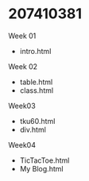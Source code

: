 # 207410381

Week 01
* intro.html

Week 02
* table.html
* class.html

Week03
* tku60.html
* div.html

Week04
* TicTacToe.html
* My Blog.html